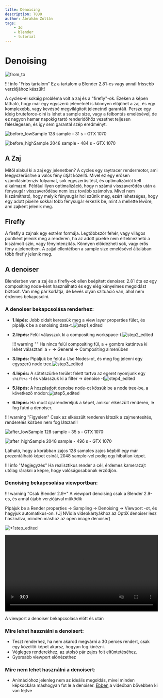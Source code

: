 ```yaml
---
title: Denoising
description: TODO
author: Ábrahám Zoltán
tags:
    - 3d
    - blender
    - tutorial
---
```


# Denoising

![from_to](denoising/from_to.jpg)

!!! info "Friss tartalom"
    Ez a tartalom a Blender 2.81-es vagy annál frissebb verziójához készült!

A cycles-el sokáig probléma volt a zaj és a "firefly"-ok. Ezeken a képen látható, hogy már egy egyszerű jelenetnél is könnyen előjöhet a zaj, és egy komplexebb, vagy kevésbé megvilágított jelenetnél garantált. Persze egy ideig bruteforce-olni is lehet a sample size, vagy a felbontás emelésével, de ez nagyon hamar napokig tartó renderidőhöz vezethet teljesen feleslegesen, és így sem garantál szép eredményt.

![before_lowSample](denoising/before_lowSample.png) 128 sample - 31 s - GTX 1070

![before_highSample](denoising/before_highSample.png) 2048 sample - 484 s - GTX 1070

## A Zaj

Mitől alakul ki a zaj egy jelenetben? A cycles egy raytracer rendermotor, ami leegyszerűsítve a valós fény útját közelíti. Mivel ez egy erősen számításintenzív folyamat, sok egyszerűsítést, és optimalizációt kell alkalmazni. Például ilyen optimalizáció, hogy n számú visszaverődés után a fénysugár visszaverődése nem lesz tovább számolva. Mivel nem kiszámítható, hogy melyik fénysugár hol szűnik meg, ezért lehetséges, hogy egy adott pixelre sokkal több fénysugár érkezik be, mint a mellette lévőre, ami zajként jelenik meg.

## Firefly

A firefly a zajnak egy extrém formája. Legtöbbször fehér, vagy világos pontként jelenik meg a renderen, ha az adott pixelre nem értelmezhető a kiszámolt szín, vagy fényintenzitás. Könnyen előidézheti sok, vagy erős fény a jelenetben. A zajjal ellentétben a sample size emelésével általában több firefly jelenik meg.

## A denoiser

Blenderben van a zaj és a firefly-ok ellen beépített denoiser. 2.81 óta ez egy compositing node-ként használható és egy elég kényelmes megoldást biztosít. Van még pár korlátja, de kevés olyan szituáció van, ahol nem érdemes bekapcsolni.

### A denoiser bekapcsolása renderhez:

- **1.lépés:** Jobb oldalt keressük meg a view layer properties fület, és pipáljuk be a denoising data-t.![step1_edited](denoising/step1_edited.png)

- **2.lépés:** Felül válasszuk ki a compositing workspace-t.![step2_edited](denoising/step2_edited.png)

    !!! warning ""
        Ha nincs felül compositing fül, a + gombra kattintva ki lehet választani a + → General → Compositing almenüben

- **3.lépés:** Pipáljuk be felül a Use Nodes-ot, és meg fog jelenni egy egyszerű node tree.![step3_edited](denoising/step3_edited.png)

- **4.lépés:** A sötétszürke terület felett tartva az egeret nyomjunk egy ``shift+a`` -t és válasszuk ki a filter → denoise -t![step4_edited](denoising/step4_edited.png)

- **5.lépés:** A hozzáadott denoise node-ot kössük be a node tree-be, a következő módon:![step5_edited](denoising/step5_edited.png)

- **6.lépés:** Ha most újrarendereljük a képet, amikor elkészült renderen, le fog futni a denoiser.

!!! warning "Figyelem"
    Csak az elkészült renderen látszik a zajmentesítés, renderelés közben nem fog látszani!

![after_lowSample](denoising/after_lowSample.png) 128 sample - 35 s - GTX 1070

![after_highSample](denoising/after_highSample.png) 2048 sample - 496 s - GTX 1070

Látható, hogy a korábban zajos 128 samples zajos képből egy már prezentálható képet csinál, 2048 sample-vel pedig egy hibátlan képet.

!!! info "Megjegyzés"
    Ha realisztikus render a cél, érdemes kamerazajt utólag rárakni a képre, hogy valóságosabbnak érződjön.

### Denoising bekapcsolása viewportban:

!!! warning "Csak Blender 2.9+"
    A viewport denoising csak a Blender 2.9-es, és annál újabb verziójával működik

Pipájuk be a Render properties → Sampling → Denoising → Viewport -ot, és hagyjuk automatikus-on. (Új NVidia videokártyákhoz az OptiX denoiser lesz használva, minden máshoz az open image denoiser)

![+1step_edited](denoising/+1step_edited.png)

<video width="100%" height="auto" autoplay loop muted>
    <source src="denoising/video_demo.mp4" type="video/mp4">
    <!--nem generálja ki automatikusan videohoz ugyanazt az utat, mint képekhez, kézzel beírva-->
</video>

A viewport a denoiser bekapcsolása előtt és után

### Mire lehet használni a denoisert:

- Teszt renderhez, ha nem akarod megvárni a 30 perces rendert, csak egy közelítő képet akarsz, hogyan fog kinézni.
- Végleges renderekhez, az utolsó pár zajos folt eltűntetéséhez.
- Gyorsabb viewport előnézethez

### Mire nem lehet használni a denoisert:

- Animációhoz jelenleg nem az ideális megoldás, mivel minden képkockára máshogyan fut le a denoiser. [Ebben]( https://youtu.be/fONxsfY9nO0?t=552 ) a videóban bővebben ki van fejtve
